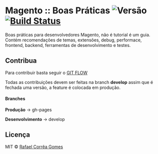 # Magento :: Boas Práticas ![Versão](https://img.shields.io/badge/Versão-1.0.4-green.svg) [![Build Status](https://travis-ci.org/rafaelstz/magento-boaspraticas.svg?branch=gh-pages)](https://travis-ci.org/rafaelstz/magento-boaspraticas)
Boas práticas para desenvolvedores Magento, não é tutorial é um guia. Contém recomendações de temas, extensões, debug, performace, frontend, backend, ferramentas de desenvolvimento e testes.

## Contribua

Para contribuir basta seguir o [GIT FLOW](http://danielkummer.github.io/git-flow-cheatsheet/index.pt_BR.html)

Todas as contribuições devem ser feitas na branch **develop** assim que é fechada uma versão, a feature é colocada em produção.

#### Branches

**Produção** -> gh-pages

**Desenvolvimento** -> develop

## Licença

MIT © [Rafael Corrêa Gomes](http://github.com/rafaelstz)
